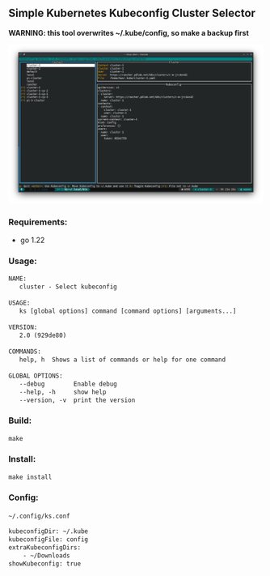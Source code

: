 ## Simple Kubernetes Kubeconfig Cluster Selector

**WARNING: this tool overwrites ~/.kube/config, so make a backup first**

![Screenshot](docs/ks.png)

### Requirements:

- go 1.22

### Usage:
```
NAME:
   cluster - Select kubeconfig

USAGE:
   ks [global options] command [command options] [arguments...]

VERSION:
   2.0 (929de80)

COMMANDS:
   help, h  Shows a list of commands or help for one command

GLOBAL OPTIONS:
   --debug        Enable debug
   --help, -h     show help
   --version, -v  print the version
```
### Build:
`make`
### Install:
`make install`

### Config:

`~/.config/ks.conf`

```
kubeconfigDir: ~/.kube
kubeconfigFile: config
extraKubeconfigDirs:
    - ~/Downloads
showKubeconfig: true
```
